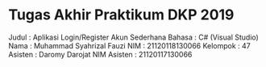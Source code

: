 # Tugas Akhir Praktikum DKP 2019
Judul       : Aplikasi Login/Register Akun Sederhana
Bahasa      : C# (Visual Studio)
Nama        : Muhammad Syahrizal Fauzi
NIM         : 21120118130066
Kelompok    : 47
Asisten     : Daromy Darojat
NIM Asisten : 21120117130066
